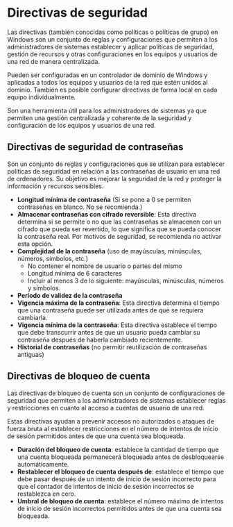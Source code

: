 # Directivas de seguridad

Las directivas (también conocidas como políticas o políticas de grupo) en Windows son un conjunto de reglas y configuraciones que permiten a los administradores de sistemas establecer y aplicar políticas de seguridad, gestión de recursos y otras configuraciones en los equipos y usuarios de una red de manera centralizada.

Pueden ser configuradas en un controlador de dominio de Windows y aplicadas a todos los equipos y usuarios de la red que estén unidos al dominio. También es posible configurar directivas de forma local en cada equipo individualmente.

Son una herramienta útil para los administradores de sistemas ya que permiten una gestión centralizada y coherente de la seguridad y configuración de los equipos y usuarios de una red.

## Directivas de seguridad de contraseñas

Son un conjunto de reglas y configuraciones que se utilizan para establecer políticas de seguridad en relación a las contraseñas de usuario en una red de ordenadores. Su objetivo es mejorar la seguridad de la red y proteger la información y recursos sensibles.

- **Longitud mínima de contraseña** (Si se pone a 0 se permiten contraseñas en blanco. No se recomienda.)
- **Almacenar contraseñas con cifrado reversible**: Esta directiva determina si se permite o no que las contraseñas se almacenen con un cifrado que pueda ser revertido, lo que significa que se pueda conocer la contraseña real. Por motivos de seguridad, se recomienda no activar esta opción.
- **Complejidad de la contraseña** (uso de mayúsculas, minúsculas, números, símbolos, etc.)
  - No contener el nombre de usuario o partes del mismo
  - Longitud mínima de 6 caracteres
  - Incluir al menos 3 de lo siguiente: mayúsculas, minúsculas, números y símbolos.
- **Periodo de validez de la contraseña**
- **Vigencia máxima de la contraseña**: Esta directiva determina el tiempo que una contraseña puede ser utilizada antes de que se requiera cambiarla.
- **Vigencia mínima de la contraseña**: Esta directiva establece el tiempo que debe transcurrir antes de que un usuario pueda cambiar su contraseña después de haberla cambiado recientemente.
- **Historial de contraseñas** (no permitir reutilización de contraseñas antiguas)

## Directivas de bloqueo de cuenta

Las directivas de bloqueo de cuenta son un conjunto de configuraciones de seguridad que permiten a los administradores de sistemas establecer reglas y restricciones en cuanto al acceso a cuentas de usuario de una red.

Estas directivas ayudan a prevenir accesos no autorizados o ataques de fuerza bruta al establecer restricciones en el número de intentos de inicio de sesión permitidos antes de que una cuenta sea bloqueada.

- **Duración del bloqueo de cuenta**: establece la cantidad de tiempo que una cuenta bloqueada permanecerá bloqueada antes de desbloquearse automáticamente.
- **Restablecer el bloqueo de cuenta después de**: establece el tiempo que debe pasar después de un intento de inicio de sesión incorrecto para que el contador de intentos de inicio de sesión incorrectos se restablezca en cero.
- **Umbral de bloqueo de cuenta**: establece el número máximo de intentos de inicio de sesión incorrectos permitidos antes de que una cuenta sea bloqueada.